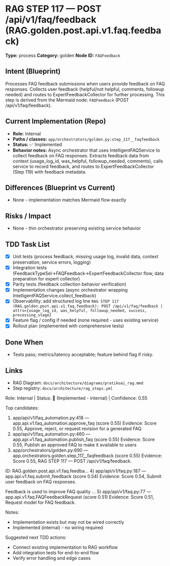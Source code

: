 # RAG STEP 117 — POST /api/v1/faq/feedback (RAG.golden.post.api.v1.faq.feedback)

**Type:** process
**Category:** golden
**Node ID:** `FAQFeedback`

## Intent (Blueprint)
Processes FAQ feedback submissions when users provide feedback on FAQ responses. Collects user feedback (helpful/not helpful, comments, followup needed) and routes to ExpertFeedbackCollector for further processing. This step is derived from the Mermaid node: `FAQFeedback` (POST /api/v1/faq/feedback).

## Current Implementation (Repo)
- **Role:** Internal
- **Paths / classes:** `app/orchestrators/golden.py:step_117__faqfeedback`
- **Status:** ✅ Implemented
- **Behavior notes:** Async orchestrator that uses IntelligentFAQService to collect feedback on FAQ responses. Extracts feedback data from context (usage_log_id, was_helpful, followup_needed, comments), calls service to record feedback, and routes to ExpertFeedbackCollector (Step 119) with feedback metadata.

## Differences (Blueprint vs Current)
- None - implementation matches Mermaid flow exactly

## Risks / Impact
- None - thin orchestrator preserving existing service behavior

## TDD Task List
- [x] Unit tests (process feedback, missing usage log, invalid data, context preservation, service errors, logging)
- [x] Integration tests (FeedbackTypeSel→FAQFeedback→ExpertFeedbackCollector flow, data preparation for expert collector)
- [x] Parity tests (feedback collection behavior verification)
- [x] Implementation changes (async orchestrator wrapping IntelligentFAQService.collect_feedback)
- [x] Observability: add structured log line
  `RAG STEP 117 (RAG.golden.post.api.v1.faq.feedback): POST /api/v1/faq/feedback | attrs={usage_log_id, was_helpful, followup_needed, success, processing_stage}`
- [x] Feature flag / config if needed (none required - uses existing service)
- [x] Rollout plan (implemented with comprehensive tests)

## Done When
- Tests pass; metrics/latency acceptable; feature behind flag if risky.

## Links
- RAG Diagram: `docs/architecture/diagrams/pratikoai_rag.mmd`
- Step registry: `docs/architecture/rag_steps.yml`


<!-- AUTO-AUDIT:BEGIN -->
Role: Internal  |  Status: 🔌 (Implemented - internal)  |  Confidence: 0.55

Top candidates:
1) app/api/v1/faq_automation.py:418 — app.api.v1.faq_automation.approve_faq (score 0.55)
   Evidence: Score 0.55, Approve, reject, or request revision for a generated FAQ
2) app/api/v1/faq_automation.py:460 — app.api.v1.faq_automation.publish_faq (score 0.55)
   Evidence: Score 0.55, Publish an approved FAQ to make it available to users
3) app/orchestrators/golden.py:690 — app.orchestrators.golden.step_117__faqfeedback (score 0.55)
   Evidence: Score 0.55, RAG STEP 117 — POST /api/v1/faq/feedback.

ID: RAG.golden.post.api.v1.faq.feedba...
4) app/api/v1/faq.py:187 — app.api.v1.faq.submit_feedback (score 0.54)
   Evidence: Score 0.54, Submit user feedback on FAQ responses.

Feedback is used to improve FAQ quality ...
5) app/api/v1/faq.py:77 — app.api.v1.faq.FAQFeedbackRequest (score 0.51)
   Evidence: Score 0.51, Request model for FAQ feedback.

Notes:
- Implementation exists but may not be wired correctly
- Implemented (internal) - no wiring required

Suggested next TDD actions:
- Connect existing implementation to RAG workflow
- Add integration tests for end-to-end flow
- Verify error handling and edge cases
<!-- AUTO-AUDIT:END -->
